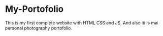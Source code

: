 # My-Portofolio
This is my first complete website with HTML CSS and JS. And also iti is mai personal photography portofolio.
